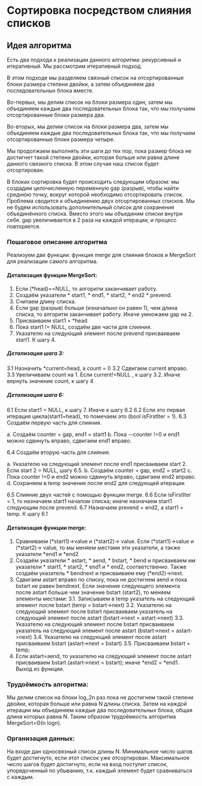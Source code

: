 # Сортировка посредством слияния списков

## Идея алгоритма
Есть два подхода к реализации данного алгоритма: рекурсивный и итеративный. Мы рассмотрим итеративный подход.

В этом подходе мы разделяем связный список на отсортированные блоки размера степени двойки, а затем объединяем два последовательных блока вместе.

Во-первых, мы делим список на блоки размера один, затем мы объединяем каждые два последовательных блока так, что мы получаем отсортированные блоки размера два.

Во-вторых, мы делим список на блоки размера два, затем мы объединяем каждые два последовательных блока так, что мы получаем отсортированные блоки размера четыре.

Мы продолжаем выполнять эти шаги до тех пор, пока размер блока не достигнет такой степени двойки, которая больше или равна длине данного связного списка. В этом случае наш список будет отсортирован.

В блоках сортировка будет происходить следующим образом: мы создадим целочисленную переменную gap (разрыв), чтобы найти среднюю точку, вокруг которой необходимо отсортировать список. Проблема сводится к объединению двух отсортированных списков. Мы не будем использовать дополнительный список для сохранения объединённого списка. Вместо этого мы объединим списки внутри себя. gap увеличивается в 2 раза на каждой итерации, и процесс повторяется.

### Пошаговое описание алгоритма
Реализуем две функции: функция merge для слияния блоков и MergeSort для реализации самого алгоритма.
#### Детализация функции MergeSort:
1.	Если (*head)==NULL, то алгоритм заканчивает работу.
2.	Создаём указатели * start1, * end1, * start2, * end2 * prevend.
3.	Считаем длину списка.
4.	Если gap (разрыв) больше (изначально он равен 1), чем длина списка, то алгоритм заканчивает работу. Иначе умножаем gap на 2.
5.	Присваиваем start1 = *head
6.	Пока start1 != NULL, создаём две части для слияния.
7.	Указателю на следующий элемент после prevend присваиваем start1. К шагу 4.

##### Детализация шага 3:
3.1	Назначить *current=head, а count = 0
3.2	Сдвигаем current вправо.
3.3	Увеличиваем count на 1. Если current!=NULL , к шагу 3.2. Иначе вернуть значение count, к шагу 4

##### Детализация шага 6:
6.1	Если start1 = NULL, к шагу 7. Иначе к шагу 6.2
6.2	Если это первая итерация цикла(start1=head), то помечаем это (bool isFirstIter = 1).
6.3	Создаём первую часть для слияния.

a.	Создаём counter = gap, end1 = start1
b.	Пока --counter !=0 и end1 можно сдвинуть вправо, сдвигаем end1 вправо.

6.4	Создаём вторую часть для слияния.

a.	Указателю на следующий элемент после end1 присваиваем start 2. Если start 2 = NULL, шагу 6.5.
b.	Создаём counter = gap, end2 = start2
c.	Пока counter !=0 и end2 можно сдвинуть вправо, сдвигаем end2 вправо.
d.	Сохраняем в temp значение после end2 для следующей итерации

6.5	Слияние двух частей с помощью функции merge.
6.6	Если isFirstIter = 1, то назначаем start1 началом списка; иначе назначаем start1 следующим после prevend.
6.7	Назначаем prevend = end2, а start1 = temp. К шагу 6.1

#### Детализация функции merge:
1.	Сравниваем (*start1)->value и (*start2)-> value. Если (*start1)->value и (*start2)-> value, то мы меняем местами эти указатели, а также указатели *end1 и *end2
2.	Создаём указатели * astart, * aend, * bstart, * bend и присваиваем им указатели * start1, * start2, * end1 и * end2, соответственно. Также создаём указатель * bendnext и присваиваем ему (*end2)->next.
3.	Сдвигаем astart вправо по списку, пока не достигнем aend и пока bstart не равен bendnext. Если значение следующего элемента после astart больше чем значение bstart (start2), то меняем элементы местами:
3.1.	Записываем в temp указатель на следующий элемент после bstart (temp = bstart->next)
3.2.	Указателю на следующий элемент после bstart присваиваем указатель на следующий элемент после astart (bstart->next = astart->next)
3.3.	Указателю на следующий элемент после bstart присваиваем указатель на следующий элемент после astart (bstart->next = astart->next)
3.4.	Указателю на следующий элемент после astart присваиваем bstart (astart->next = bstart)
3.5.	Присваиваем bstart = temp;
4.	Если astart=aend, то указателю на следующий элемент после astart присваиваем bstart (astart->next = bstart); иначе *end2 = *end1. Выход из функции.

### Трудоёмкость алгоритма:
Мы делим список на блоки log_2⁡n раз пока не достигнем такой степени двойки, которая больше или равна N длины списка. Затем на каждой итерации мы объединяем каждые два последовательных блока, общая длина которых равна N. Таким образом трудоёмкость алгоритма MergeSort=Θ(n log⁡n).

### Организация данных: 
На входе дан односвязный список длины N. Минимальное число шагов будет достигнуто, если этот список уже отсортирован.
Максимальное число шагов будет достигнуто, если на вход поступит список, упорядоченный по убыванию, т.к. каждый элемент будет сравниваться с каждым.

